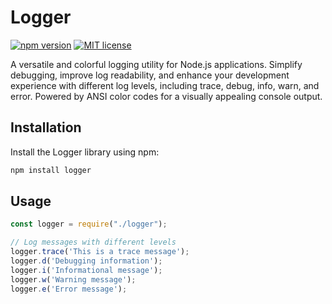 # Logger

[![npm version](https://badge.fury.io/js/x-logify.svg)](https://badge.fury.io/js/x-logify)
[![MIT license](https://img.shields.io/badge/License-MIT-blue.svg)](https://opensource.org/licenses/MIT)

A versatile and colorful logging utility for Node.js applications. Simplify debugging, improve log readability, and enhance your development experience with different log levels, including trace, debug, info, warn, and error. Powered by ANSI color codes for a visually appealing console output.

## Installation

Install the Logger library using npm:

```bash
npm install logger
```

## Usage
````js
const logger = require("./logger");

// Log messages with different levels
logger.trace('This is a trace message');
logger.d('Debugging information');
logger.i('Informational message');
logger.w('Warning message');
logger.e('Error message');
````

